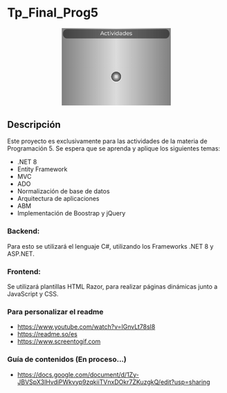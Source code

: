 # **Tp_Final_Prog5**
<div align="center">
  <img src="./screenshots/Menu.gif" width="50%" height="50%"/>
</div>


## **Descripción**

Este proyecto es exclusivamente para las actividades de la materia de Programación 5. Se espera que se aprenda y aplique los siguientes temas:

- .NET 8
- Entity Framework
- MVC
- ADO
- Normalización de base de datos
- Arquitectura de aplicaciones
- ABM
- Implementación de Boostrap y jQuery

### Backend:
Para esto se utilizará el lenguaje C#, utilizando los Frameworks .NET 8 y ASP.NET.

### Frontend:
Se utilizará plantillas HTML Razor, para realizar páginas dinámicas junto a JavaScript y CSS.


### Para personalizar el readme

- https://www.youtube.com/watch?v=lGnvLt78sl8
- https://readme.so/es
- https://www.screentogif.com

### Guía de contenidos (En proceso...)

- https://docs.google.com/document/d/1Zy-JBVSpX3lHvdiPWkvyp9zqkiiTVnxDOkr7ZKuzgkQ/edit?usp=sharing
